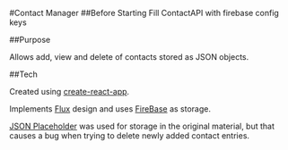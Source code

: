 #Contact Manager
##Before Starting
Fill ContactAPI with firebase config keys

##Purpose

Allows add, view and delete of contacts stored as JSON objects.

##Tech

Created using [create-react-app](https://github.com/facebookincubator/create-react-app).

Implements [Flux](https://facebook.github.io/flux/) design and uses [FireBase](firebase.com) as storage.

[JSON Placeholder](https://jsonplaceholder.typicode.com) was used for storage in the original material, but that causes a bug when trying to delete newly added contact entries.